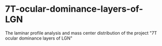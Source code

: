 # 7T-ocular-dominance-layers-of-LGN
The laminar profile analysis and mass center distribution of the project "7T ocular dominance layers of LGN"
